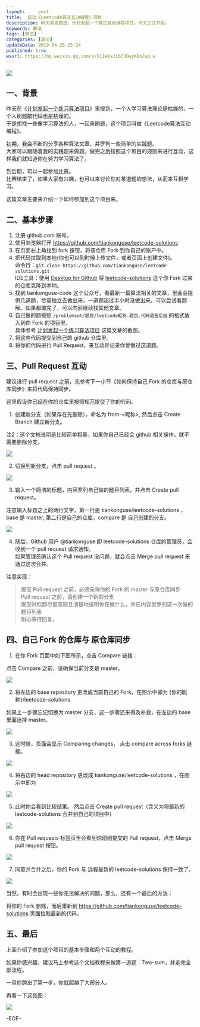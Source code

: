 ```yaml
---   
layout:     post  
title:  启动《Leetcode算法互动编程》项目  
description: 昨天突发臆想，计划发起一个算法互动编程项目，今天正式开始。    
keywords: 算法  
tags: [算法]    
categories: [算法]  
updateData: 2019-04-28 23:24   
published: true 
wxurl: https://mp.weixin.qq.com/s/V1IeDxJibC30wyK9nJwp_w  
---  
```



![](https://res2019.tiankonguse.com/images/2019/04/28/20190428230001.jpg)  


## 一、背景  


昨天在《[计划发起一个练习算法项目](https://mp.weixin.qq.com/s/ThqNvzMQAmOI69j7t4mG8Q)》里提到，一个人学习算法理论是枯燥的，一个人刷题敲代码也是枯燥的。  
于是想找一些像学习算法的人，一起来刷题，这个项目叫做《Leetcode算法互动编程》。  


初期，我会不断的分享各种算法文章，并罗列一些简单的实践题。  
大家可以跟随着我的实践题来做题。做完之后按照这个项目的规则来进行互动，这样我们就知道你在努力学习算法了。  


到后期，可以一起参加比赛。  
比赛结束了，如果大家有兴趣，也可以来讨论你对某道题的想法，从而来互相学习。  


这篇文章主要来介绍一下如何参加到这个项目来。  


## 二、基本步骤  


1. 注册 github.com 账号。    
2. 使用浏览器打开 https://github.com/tiankonguse/leetcode-solutions  
3. 在页面右上角找到 fork 按钮，将该仓库 Fork 到你自己的账户中。  
4. 把代码拉取到本地(你也可以到时候上传文件，或者页面上创建文件)。  
   命令行：`git clone https://github.com/tiankonguse/leetcode-solutions.git`  
   IDE工具：使用 [Desktop for Github](https://desktop.github.com/) 将 [leetcode-solutions](https://github.com/tiankonguse/leetcode-solutions.git) 这个你 Fork 过来的仓库克隆到本地。  
5. 找到 tiankonguse-code 这个公众号，看最新一篇算法相关的文章，里面会提供几道题，尽量独立去做出来，一道题超过半小时没做出来，可以尝试看题解。如果都做完了，可以向前继续找其他文章。  
6. 自己做的题按照 `/problemset/题目/leetcode昵称-题目.代码语言后缀` 的格式放入到你 Fork 的项目里。  
  具体参考 [计划发起一个练习算法项目](https://mp.weixin.qq.com/s/ThqNvzMQAmOI69j7t4mG8Q) 这篇文章的截图。  
7. 将这些代码提交到自己的 github 仓库里。  
8. 将你的代码进行 Pull Request，来互动并记录你曾做过这道题。  


## 三、Pull Request 互动    

建议进行 pull request 之前，先参考下一小节《如何保持自己 Fork 的仓库与原仓库同步》来将代码保持同步。  


这里假设你已经在你的仓库里按照规范提交了你的代码。  


1. 创建新分支（如果存在先删除），命名为 from-<昵称>, 然后点击 Create Branch 建立新分支。  

注2：这个文档说明是比较简单粗暴，如果你自己已经会 github 相关操作，就不需要删除分支。  


![](https://raw.githubusercontent.com/tiankonguse/leetcode-solutions/master/images/pull-request-create-branch.png)  


2. 切换到新分支，点击 pull request 。  


![](https://raw.githubusercontent.com/tiankonguse/leetcode-solutions/master/images/pull-request-click-pull-button.png)  


3. 输入一个简洁的标题，内容罗列自己做的题目列表，并点击 Create pull request。  

注意输入标题之上的两行文字，第一行是 tiankonguse/leetcode-solutions ，base  是 master, 第二行是自己的仓库，compare 是 自己创建的分支。    


![](https://raw.githubusercontent.com/tiankonguse/leetcode-solutions/master/images/pull-request-create-again.png)  


4. 随后，Github 用户 @tiankonguse 即 leetcode-solutions 仓库的管理员，会收到一个 pull request 请求通知。  
如果管理员确认这个 Pull request 没问题，就会点击 Merge pull request 来通过这次合并。  


注意实现：


> 提交 Pull request 之前，必须先将你的 Fork 的 master 与原仓库同步  
> Pull request 之前，请创建一个新的分支  
> 提交时标题尽量简短且清楚地说明你在做什么，并在内容里罗列这一次做的题目列表  
> 耐心等待回复。  


## 四、自己 Fork 的仓库与 原仓库同步   



1. 在你 Fork 页面中如下图所示，点击 Compare 链接：


点击 Compare 之前，请确保当前分支是 master。


![](https://raw.githubusercontent.com/tiankonguse/leetcode-solutions/master/images/sync_fork_compare.png)


2. 将左边的 base repository 更改成当前自己的 Fork，在图示中即为 {你的昵称}/leetcode-solutions


如果上一步骤忘记切换为 master 分支，这一步骤还来得及补救，在左边的 base 里面选择 master。


![](https://raw.githubusercontent.com/tiankonguse/leetcode-solutions/master/images/sync_fork_choose_base_repository.png)


3. 这时候，页面会显示 Comparing changes， 点击 compare across forks 链接。


![](https://raw.githubusercontent.com/tiankonguse/leetcode-solutions/master/images/sync-fork-compare-across-forks.png)


4. 将右边的 head repository 更改成 tiankonguse/leetcode-solutions ，在图示中即为


![](https://raw.githubusercontent.com/tiankonguse/leetcode-solutions/master/images/sync-fork-choose-head-repository.png)


5. 此时你会看到比较结果。 然后点击 Create pull request（含义为将最新的 leetcode-solutions 合并到自己的项目中）


![](https://raw.githubusercontent.com/tiankonguse/leetcode-solutions/master/images/sync-fork-create-pull-request.png)


6. 你在 Pull requests 标签页里会看到你刚刚提交的 Pull request，点击 Merge pull request 按钮。


![](https://raw.githubusercontent.com/tiankonguse/leetcode-solutions/master/images/sync-fork-merge-pull-request.png)


7. 同意并合并之后，你的 Fork 与 远程最新的 leetcode-solutions 保持一致了。


![](https://raw.githubusercontent.com/tiankonguse/leetcode-solutions/master/images/sync-fork-finish.png)



当然，有时会出现一些你无法解决的问题，那么，还有一个最后的方法：


将你的 Fork 删除，而后重新到 https://github.com/tiankonguse/leetcode-solutions 页面拉取最新的代码。


## 五、最后  


上面介绍了参加这个项目的基本步骤和两个互动的教程。  


如果你感兴趣，建议马上参考这个文档教程来做第一道题：Two-sum，并走完全部流程。  


一旦你跨出了第一步，你就超越了大部分人。  


再看一下这张图：  


![](https://res2019.tiankonguse.com/images/2019/04/28/20190428230001.jpg)  


-EOF-  


